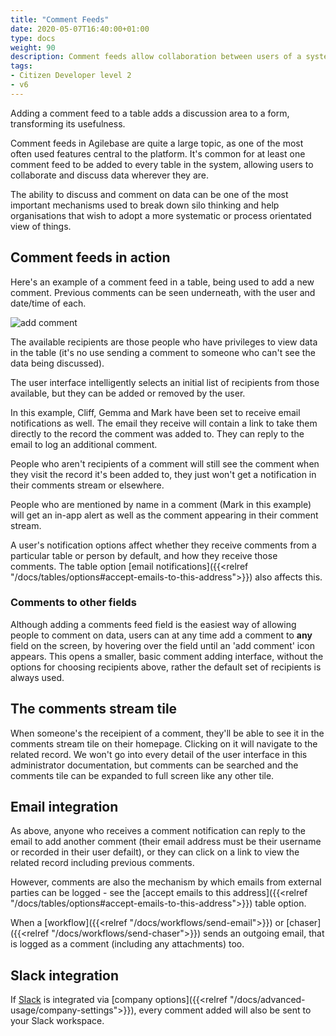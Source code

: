 ```yaml
---
title: "Comment Feeds"
date: 2020-05-07T16:40:00+01:00
type: docs
weight: 90
description: Comment feeds allow collaboration between users of a system
tags:
- Citizen Developer level 2
- v6
---
```

Adding a comment feed to a table adds a discussion area to a form, transforming its usefulness.

Comment feeds in Agilebase are quite a large topic, as one of the most often used features central to the platform. It's common for at least one comment feed to be added to every table in the system, allowing users to collaborate and discuss data wherever they are.

The ability to discuss and comment on data can be one of the most important mechanisms used to break down silo thinking and help organisations that wish to adopt a more systematic or process orientated view of things.

## Comment feeds in action
Here's an example of a comment feed in a table, being used to add a new comment. Previous comments can be seen underneath, with the user and date/time of each.

![add comment](/add-comment.png)

The available recipients are those people who have privileges to view data in the table (it's no use sending a comment to someone who can't see the data being discussed).

The user interface intelligently selects an initial list of recipients from those available, but they can be added or removed by the user.

In this example, Cliff, Gemma and Mark have been set to receive email notifications as well. The email they receive will contain a link to take them directly to the record the comment was added to. They can reply to the email to log an additional comment.

People who aren't recipients of a comment will still see the comment when they visit the record it's been added to, they just won't get a notification in their comments stream or elsewhere.

People who are mentioned by name in a comment (Mark in this example) will get an in-app alert as well as the comment appearing in their comment stream.

A user's notification options affect whether they receive comments from a particular table or person by default, and how they receive those comments. The table option [email notifications]({{<relref "/docs/tables/options#accept-emails-to-this-address">}}) also affects this.

### Comments to other fields
Although adding a comments feed field is the easiest way of allowing people to comment on data, users can at any time add a comment to **any** field on the screen, by hovering over the field until an 'add comment' icon appears. This opens a smaller, basic comment adding interface, without the options for choosing recipients above, rather the default set of recipients is always used.

## The comments stream tile
When someone's the receipient of a comment, they'll be able to see it in the comments stream tile on their homepage. Clicking on it will navigate to the related record. We won't go into every detail of the user interface in this administrator documentation, but comments can be searched and the comments tile can be expanded to full screen like any other tile.

## Email integration
As above, anyone who receives a comment notification can reply to the email to add another comment (their email address must be their username or recorded in their user defailt), or they can click on a link to view the related record including previous comments.

However, comments are also the mechanism by which emails from external parties can be logged - see the [accept emails to this address]({{<relref "/docs/tables/options#accept-emails-to-this-address">}}) table option.

When a [workflow]({{<relref "/docs/workflows/send-email">}}) or [chaser]({{<relref "/docs/workflows/send-chaser">}}) sends an outgoing email, that is logged as a comment (including any attachments) too.

## Slack integration
If [Slack](https://www.slack.com) is integrated via [company options]({{<relref "/docs/advanced-usage/company-settings">}}), every comment added will also be sent to your Slack workspace.